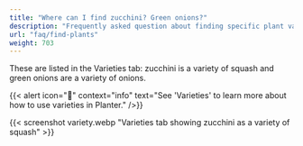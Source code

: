 ```yaml
---
title: "Where can I find zucchini? Green onions?"
description: "Frequently asked question about finding specific plant varieties"
url: "faq/find-plants"
weight: 703
---
```


These are listed in the Varieties tab: zucchini is a variety of squash and green onions are a variety of onions.

{{< alert icon="🧅" context="info" text="See 'Varieties' to learn more about how to use varieties in Planter." />}}

{{< screenshot variety.webp "Varieties tab showing zucchini as a variety of squash" >}}
